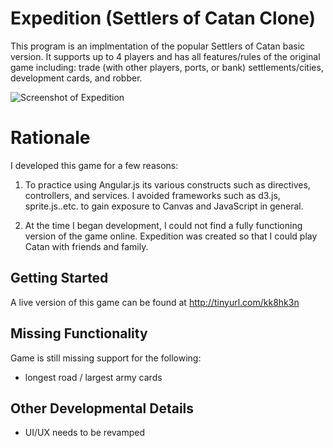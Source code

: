 # Expedition (Settlers of Catan Clone)

This program is an implmentation of the popular Settlers of Catan basic version. It supports up to 4 players and has all features/rules of the original game including: trade (with other players, ports, or bank) settlements/cities, development cards, and robber.

![Screenshot of Expedition](https://github.com/lujohn/Expedition/blob/master/screenshot-expedition.png)

# Rationale
I developed this game for a few reasons:
1) To practice using Angular.js its various constructs such as directives, controllers, and services. I avoided frameworks such as d3.js, sprite.js..etc. to gain exposure to Canvas and JavaScript in general.

2) At the time I began development, I could not find a fully functioning version of the game online. Expedition was created so that I could play Catan with friends and family.

## Getting Started
A live version of this game can be found at http://tinyurl.com/kk8hk3n

## Missing Functionality
Game is still missing support for the following:
- longest road / largest army cards

## Other Developmental Details
- UI/UX needs to be revamped


